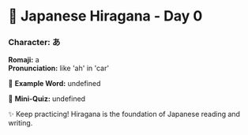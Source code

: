 # 📖 Japanese Hiragana - Day 0

### Character: あ  
**Romaji:** a  
**Pronunciation:** like 'ah' in 'car'  

📌 **Example Word:** undefined  

🎯 **Mini-Quiz:** undefined  

✨ Keep practicing! Hiragana is the foundation of Japanese reading and writing.
